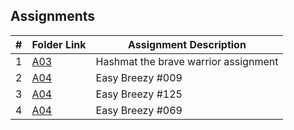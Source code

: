 ## Assignments

|  #  | Folder Link | Assignment Description |
| :-: | ----------- | ---------------------- |
|  1  | [A03](./P10055/README.md)| Hashmat the brave warrior assignment |
|  2  | [A04](./P009/README.md)| Easy Breezy #009 |
|  3  | [A04](./P125/README.md)| Easy Breezy #125 |
|  4  | [A04](./P069/README.md)| Easy Breezy #069 |
